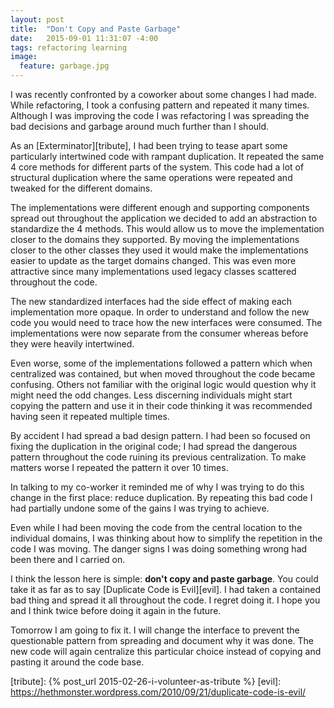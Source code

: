 ```yaml
---
layout: post
title:  "Don't Copy and Paste Garbage"
date:   2015-09-01 11:31:07 -4:00
tags: refactoring learning
image:
  feature: garbage.jpg
---
```


<!-- image source https://pixabay.com/en/m%C3%BClltonnen-garbage-disposal-594412/ -->

I was recently confronted by a coworker about some changes I had made. While
refactoring, I took a confusing pattern and repeated it many times.
Although I was improving the code I was refactoring I was spreading the bad
decisions and garbage around much further than I should.

As an [Exterminator][tribute], I had been trying to tease apart some particularly
intertwined code with rampant duplication. It repeated the same 4 core methods
for different parts of the system. This code had a lot of structural duplication
where the same operations were repeated and tweaked for the different domains.

The implementations were different enough and supporting components spread out
throughout the application we decided to add an abstraction to standardize the
4 methods. This would allow us to move the implementation closer to the domains
they supported. By moving the implementations closer to the other classes they
used it would make the implementations easier to update as the target domains
changed. This was even more attractive since many implementations used legacy
classes scattered throughout the code.

The new standardized interfaces had the side effect of making each
implementation more opaque. In order to understand and follow the new code you
would need to trace how the new interfaces were consumed. The
implementations were now separate from the consumer whereas before they were
heavily intertwined.

Even worse, some of the implementations followed a pattern which when
centralized was contained, but when moved throughout the code became confusing.
Others not familiar with the original logic would question why it might need
the odd changes. Less discerning individuals might start copying the pattern
and use it in their code thinking it was recommended having seen it repeated
multiple times.

By accident I had spread a bad design pattern. I had been so focused
on fixing the duplication in the original code; I had spread the dangerous
pattern throughout the code ruining its previous centralization. To make
matters worse I repeated the pattern it over 10 times.

In talking to my co-worker it reminded me of why I was trying to do this change
in the first place: reduce duplication. By repeating this bad code I had partially
undone some of the gains I was trying to achieve.

Even while I had been moving the code from the central location to the
individual domains, I was thinking about how to simplify the repetition in the
code I was moving. The danger signs I was doing something wrong had been there
and I carried on.

I think the lesson here is simple: **don't copy and paste garbage**. You could
take it as far as to say [Duplicate Code is Evil][evil]. I had taken a
contained bad thing and spread it all throughout the code. I regret doing it.
I hope you and I think twice before doing it again in the future.

Tomorrow I am going to fix it. I will change the interface to prevent the
questionable pattern from spreading and document why it was done. The new code
will again centralize this particular choice instead of copying and pasting it
around the code base.

[tribute]: {% post_url 2015-02-26-i-volunteer-as-tribute %}
[evil]: https://hethmonster.wordpress.com/2010/09/21/duplicate-code-is-evil/